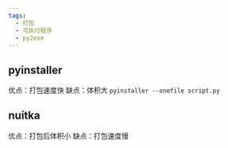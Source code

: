 ```yaml
---
tags:
  - 打包
  - 可执行程序
  - py2exe
---
```

## pyinstaller
优点：打包速度快
缺点：体积大
`pyinstaller --onefile script.py`

## nuitka
优点：打包后体积小
缺点：打包速度慢